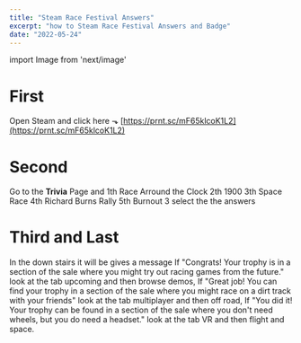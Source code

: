 ```yaml
---
title: "Steam Race Festival Answers"
excerpt: "how to Steam Race Festival Answers and Badge"
date: "2022-05-24"
---
```

import Image from 'next/image'

# First
Open Steam and click here ⬎
[https://prnt.sc/mF65klcoK1L2](https://prnt.sc/mF65klcoK1L2)

# Second
Go to the **Trivia** Page and
  1th Race Arround the Clock
  2th 1900
  3th Space Race
  4th Richard Burns Rally
  5th Burnout 3
select the the answers

# Third and Last

In the down stairs it will be gives a message
If "Congrats! Your trophy is in a section of the sale where you might try out racing games from the future." look at the tab upcoming and then browse demos,
If "Great job! You can find your trophy in a section of the sale where you might race on a dirt track with your friends" look at the tab multiplayer and then off road,
If "You did it! Your trophy can be found in a section of the sale where you don't need wheels, but you do need a headset." look at the tab VR and then flight and space.
